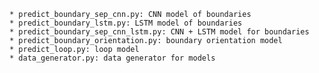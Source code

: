 	* predict_boundary_sep_cnn.py: CNN model of boundaries
	* predict_boundary_lstm.py: LSTM model of boundaries
	* predict_boundary_sep_cnn_lstm.py: CNN + LSTM model for boundaries
	* predict_boundary_orientation.py: boundary orientation model
	* predict_loop.py: loop model
	* data_generator.py: data generator for models


